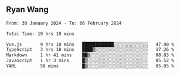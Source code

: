 ## Ryan Wang

<!--START_SECTION:waka-->

```txt
From: 30 January 2024 - To: 06 February 2024

Total Time: 19 hrs 10 mins

Vue.js       9 hrs 10 mins   ████████████░░░░░░░░░░░░░   47.90 %
TypeScript   3 hrs 18 mins   ████▒░░░░░░░░░░░░░░░░░░░░   17.26 %
Markdown     1 hr 41 mins    ██▒░░░░░░░░░░░░░░░░░░░░░░   08.83 %
JavaScript   1 hr 3 mins     █▒░░░░░░░░░░░░░░░░░░░░░░░   05.52 %
YAML         58 mins         █▒░░░░░░░░░░░░░░░░░░░░░░░   05.05 %
```

<!--END_SECTION:waka-->
